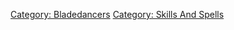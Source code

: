 [Category: Bladedancers](Category:_Bladedancers "wikilink") [Category:
Skills And Spells](Category:_Skills_And_Spells "wikilink")
